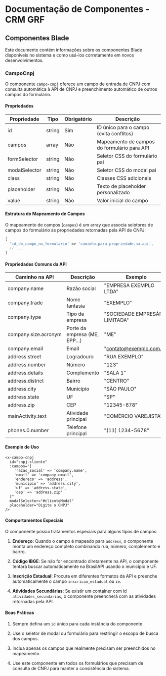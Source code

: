 # Documentação de Componentes - CRM GRF

## Componentes Blade

Este documento contém informações sobre os componentes Blade disponíveis no sistema e como usá-los corretamente em novos desenvolvimentos.

### CampoCnpj

O componente `campo-cnpj` oferece um campo de entrada de CNPJ com consulta automática à API de CNPJ e preenchimento automático de outros campos do formulário.

#### Propriedades

| Propriedade    | Tipo   | Obrigatório | Descrição                                        |
|----------------|--------|-------------|--------------------------------------------------|
| id             | string | Sim         | ID único para o campo (evita conflitos)          |
| campos         | array  | Não         | Mapeamento de campos do formulário para API      |
| formSelector   | string | Não         | Seletor CSS do formulário pai                    |
| modalSelector  | string | Não         | Seletor CSS do modal pai                         |
| class          | string | Não         | Classes CSS adicionais                           |
| placeholder    | string | Não         | Texto de placeholder personalizado               |
| value          | string | Não         | Valor inicial do campo                           |

#### Estrutura do Mapeamento de Campos

O mapeamento de campos (`campos`) é um array que associa seletores de campos do formulário às propriedades retornadas pela API de CNPJ:

```php
[
  'id_do_campo_no_formulario' => 'caminho.para.propriedade.na.api',
  // ...
]
```

#### Propriedades Comuns da API

| Caminho na API            | Descrição                      | Exemplo                         |
|---------------------------|--------------------------------|---------------------------------|
| company.name              | Razão social                   | "EMPRESA EXEMPLO LTDA"          |
| company.trade             | Nome fantasia                  | "EXEMPLO"                       |
| company.type              | Tipo de empresa                | "SOCIEDADE EMPRESÁRIA LIMITADA" |
| company.size.acronym      | Porte da empresa (ME, EPP...) | "ME"                            |
| company.email             | Email                          | "contato@exemplo.com.br"        |
| address.street            | Logradouro                     | "RUA EXEMPLO"                   |
| address.number            | Número                         | "123"                           |
| address.details           | Complemento                    | "SALA 1"                        |
| address.district          | Bairro                         | "CENTRO"                        |
| address.city              | Município                      | "SÃO PAULO"                     |
| address.state             | UF                             | "SP"                            |
| address.zip               | CEP                            | "12345-678"                     |
| mainActivity.text         | Atividade principal            | "COMÉRCIO VAREJISTA"            |
| phones.0.number           | Telefone principal             | "(11) 1234-5678"                |

#### Exemplo de Uso

```blade
<x-campo-cnpj 
  id="cnpj-cliente"
  :campos="[
    'razao_social' => 'company.name',
    'email' => 'company.email',
    'endereco' => 'address',
    'municipio' => 'address.city',
    'uf' => 'address.state',
    'cep' => 'address.zip'
  ]"
  modalSelector="#clienteModal"
  placeholder="Digite o CNPJ"
/>
```

#### Comportamentos Especiais

O componente possui tratamentos especiais para alguns tipos de campos:

1. **Endereço**: Quando o campo é mapeado para `address`, o componente monta um endereço completo combinando rua, número, complemento e bairro.

2. **Código IBGE**: Se não for encontrado diretamente na API, o componente tentará buscar automaticamente na BrasilAPI usando o município e UF.

3. **Inscrição Estadual**: Procura em diferentes formatos da API e preenche automaticamente o campo `inscricao_estadual` ou `ie`.

4. **Atividades Secundárias**: Se existir um container com id `atividades_secundarias`, o componente preencherá com as atividades retornadas pela API.

#### Boas Práticas

1. Sempre defina um `id` único para cada instância do componente.

2. Use o seletor de modal ou formulário para restringir o escopo de busca dos campos.

3. Inclua apenas os campos que realmente precisam ser preenchidos no mapeamento.

4. Use este componente em todos os formulários que precisam de consulta de CNPJ para manter a consistência do sistema. 
